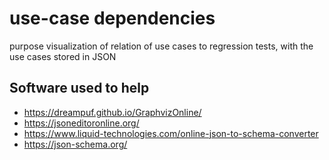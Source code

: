 # use-case dependencies

purpose visualization of relation of use cases to regression tests, with the use cases stored in JSON

## Software used to help

* <https://dreampuf.github.io/GraphvizOnline/>
* <https://jsoneditoronline.org/>
* <https://www.liquid-technologies.com/online-json-to-schema-converter>
* <https://json-schema.org/>
